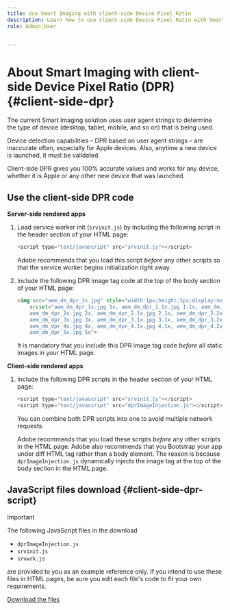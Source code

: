 ```yaml
---
title: Use Smart Imaging with client-side Device Pixel Ratio
description: Learn how to use client-side Device Pixel Ratio with Smart Imaging in Adobe Experience Manager as a Cloud Service with Dynamic Media.
role: Admin,User


---
```

# About Smart Imaging with client-side Device Pixel Ratio (DPR) {#client-side-dpr}

The current Smart Imaging solution uses user agent strings to determine the type of device (desktop, tablet, mobile, and so on) that is being used.

Device detection capabilities &ndash; DPR based on user agent strings &ndash; are inaccurate often, especially for Apple devices. Also, anytime a new device is launched, it must be validated. 

Client-side DPR gives you 100% accurate values and works for any device, whether it is Apple or any other new device that was launched.

<!-- See also [About network bandwidth optimization](/help/assets/dynamic-media/imaging-faq.md#network-bandwidth-optimization). -->

## Use the client-side DPR code

**Server-side rendered apps**

1. Load service worker init (`srvinit.js`) by including the following script in the header section of your HTML page:

    ```javascript
    <script type="text/javascript" src="srvinit.js"></script>
    ```

    Adobe recommends that you load this script _before_ any other scripts so that the service worker begins initialization right away.

1. Include the following DPR image tag code at the top of the body section of your HTML page:

    ```html
    <img src="aem_dm_dpr_1x.jpg" style="width:1px;height:1px;display:none"
        srcset="aem_dm_dpr_1x.jpg 1x, aem_dm_dpr_1.1x.jpg 1.1x, aem_dm_dpr_1.2x.jpg 1.2x, aem_dm_dpr_1.3x.jpg 1.3x, aem_dm_dpr_1.4x.jpg 1.4x, aem_dm_dpr_1.5x.jpg 1.5x, aem_dm_dpr_1.6x.jpg 1.6x,          aem_dm_dpr_1.7x.jpg 1.7x, aem_dm_dpr_1.8x.jpg 1.8x, aem_dm_dpr_1.9x.jpg 1.9x,
        aem_dm_dpr_2x.jpg 2x, aem_dm_dpr_2.1x.jpg 2.1x, aem_dm_dpr_2.2x.jpg 2.2x, aem_dm_dpr_2.3x.jpg 2.3x, aem_dm_dpr_2.4x.jpg 2.4x, aem_dm_dpr_2.5x.jpg 2.5x, aem_dm_dpr_2.6x.jpg 2.6x, aem_dm_dpr_2.7x.jpg 2.7x, aem_dm_dpr_2.8x.jpg 2.8x, aem_dm_dpr_2.9x.jpg 2.9x,
        aem_dm_dpr_3x.jpg 3x, aem_dm_dpr_3.1x.jpg 3.1x, aem_dm_dpr_3.2x.jpg 3.2x, aem_dm_dpr_3.3x.jpg 3.3x, aem_dm_dpr_3.4x.jpg 3.4x, aem_dm_dpr_3.5x.jpg 3.5x, aem_dm_dpr_3.6x.jpg 3.6x, aem_dm_dpr_3.7x.jpg 3.7x, aem_dm_dpr_3.8x.jpg 3.8x, aem_dm_dpr_3.9x.jpg 3.9x,
        aem_dm_dpr_4x.jpg 4x, aem_dm_dpr_4.1x.jpg 4.1x, aem_dm_dpr_4.2x.jpg 4.2x, aem_dm_dpr_4.3x.jpg 4.3x, aem_dm_dpr_4.4x.jpg 4.4x, aem_dm_dpr_4.5x.jpg 4.5x, aem_dm_dpr_4.6x.jpg 4.6x, aem_dm_dpr_4.7x.jpg 4.7x, aem_dm_dpr_4.8x.jpg 4.8x, aem_dm_dpr_4.9x.jpg 4.9x,
        aem_dm_dpr_5x.jpg 5x">
    ```

    It is mandatory that you include this DPR image tag code _before_ all static images in your HTML page.

**Client-side rendered apps**

1. Include the following DPR scripts in the header section of your HTML page:

    ```javascript
    <script type="text/javascript" src="srvinit.js"></script>
    <script type="text/javascript" src="dprImageInjection.js"></script>
    ```

    You can combine both DPR scripts into one to avoid multiple network requests.

    Adobe recommends that you load these scripts _before_ any other scripts in the HTML page.
    Adobe also recommends that you Bootstrap your app under diff HTML tag rather than a body element. The reason is because `dprImageInjection.js` dynamically injects the image tag at the top of the body section in the HTML page.

## JavaScript files download {#client-side-dpr-script}

>[!IMPORTANT]
>
>The following JavaScript files in the download
>
>* `dprImageInjection.js`
>* `srvinit.js`
>* `srvwrk.js`
>
>are provided to you as an example reference only. If you intend to use these files in HTML pages, be sure you edit each file's code to fit your own requirements.

[Download the files](/help/assets/dynamic-media/assets/aem-dynamicmedia-smartimaging-dpr.zip)
